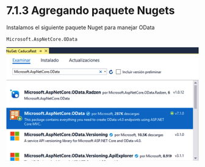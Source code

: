 # 7.1.3 Agregando paquete Nugets

Instalamos el siguiente paquete Nuget para manejar OData

```text
Microsoft.AspNetCore.OData
```

![](../.gitbook/assets/image%20%2825%29.png)



